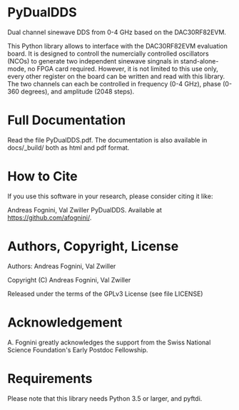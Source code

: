 # PyDualDDS

Dual channel sinewave DDS from 0-4 GHz based on the DAC30RF82EVM.

This Python library allows to interface with the DAC30RF82EVM evaluation board. It is designed to controll the numercially controlled oscillators (NCOs) to generate two independent sinewave singnals in stand-alone-mode, no FPGA card required. However, it is not limited to this use only, every other register on the board can be written and read with this library. The two channels can each be controlled in frequency (0-4 GHz), phase (0-360 degrees), and amplitude (2048 steps).

# Full Documentation

Read the file PyDualDDS.pdf. The documentation is also available in docs/_build/ both as html and pdf format.

# How to Cite

If you use this software in your research, please consider citing it like:

Andreas Fognini, Val Zwiller PyDualDDS. Available at https://github.com/afognini/.

# Authors, Copyright, License

Authors: Andreas Fognini, Val Zwiller

Copyright (C) Andreas Fognini, Val Zwiller

Released under the terms of the GPLv3 License (see file LICENSE)

# Acknowledgement
A. Fognini greatly acknowledges the support from the Swiss National Science Foundation's Early Postdoc Fellowship.

# Requirements
Please note that this library needs Python 3.5 or larger, and pyftdi.
